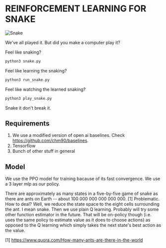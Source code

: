 # REINFORCEMENT LEARNING FOR SNAKE

![Snake](http://m.plonga.com/public/uploads/thumbs/nokia-snake-3310-html5-classic-online.jpg)

We've all played it. But did you make a computer play it?

Feel like snaking?

```python
python3 snake.py
```

Feel like learning the snaking?

```python
python3 run_snake.py
```

Feel like watching the learned snaking?

```python
python3 play_snake.py
```

Snake it don't break it.

## Requirements

1. We use a modified version of open ai baselines. Check https://github.com/chm90/baselines.
2. Tensorflow
3. Bunch of other stuff in general

## Model

We use the PPO model for training bacause of its fast convergence. We use a 3 layer mlp as our policy.






There are approximately as many states in a five-by-five game of snake as there are ants on Earth -- about 100 000 000 000 000 000. [1] Problematic. How to deal? Well, we reduce the state space to the eight cells surrounding the ant. I mean snake. Then we use plain Q learning. Probably will try some other function estimator in the future. That will be on-policy though (i.e. uses the same policy to estimate value as it does to choose actions) as opposed to the Q learning which simply takes the next state's best action as the value.

  [1] https://www.quora.com/How-many-ants-are-there-in-the-world
